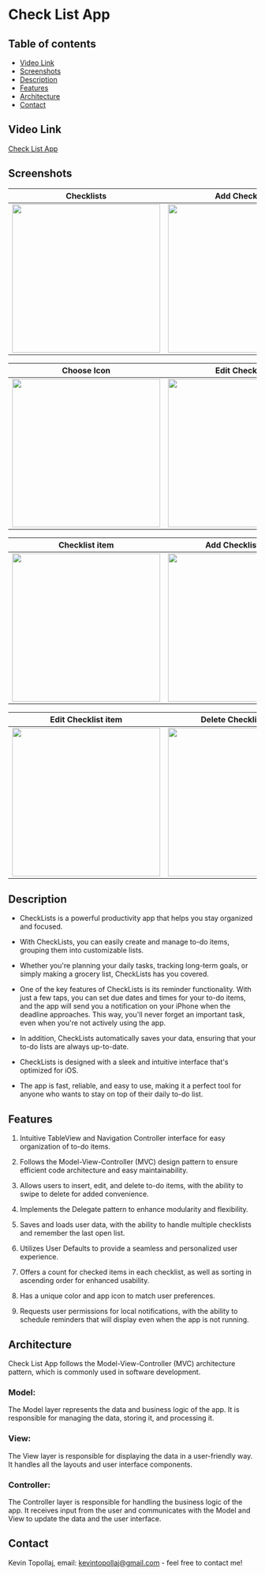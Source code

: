 # Check List App

## Table of contents
* [Video Link](#video-link)
* [Screenshots](#screenshots)
* [Description](#description)
* [Features](#Features)
* [Architecture](#architecture)
* [Contact](#contact)


## Video Link

[Check List App](https://www.linkedin.com/feed/update/urn:li:activity:7055918241155547136/)



## Screenshots

Checklists                 | Add Checklist             | 
:-------------------------:|:-------------------------:|
<img src="./img/S1.png" width="300"> | <img src="./img/S2.png" width="300"> |

Choose Icon                | Edit Checklist            |
:-------------------------:|:-------------------------:|
<img src="./img/S3.png" width="300"> | <img src="./img/S4.png" width="300"> |

Checklist item             | Add Checklist Item        |
:-------------------------:|:-------------------------:|
<img src="./img/S5.png" width="300"> | <img src="./img/S6.png" width="300"> |

Edit Checklist item        | Delete Checklist Item     |
:-------------------------:|:-------------------------:|
<img src="./img/S7.png" width="300"> | <img src="./img/S8.png" width="300"> |



## Description

- CheckLists is a powerful productivity app that helps you stay organized and focused. 

- With CheckLists, you can easily create and manage to-do items, grouping them into customizable lists.

- Whether you're planning your daily tasks, tracking long-term goals, or simply making a grocery list, CheckLists has you covered.

- One of the key features of CheckLists is its reminder functionality. With just a few taps, you can set due dates and times for your to-do items, and the app will send you a notification on your iPhone when the deadline approaches. This way, you'll never forget an important task, even when you're not actively using the app.


- In addition, CheckLists automatically saves your data, ensuring that your to-do lists are always up-to-date.


- CheckLists is designed with a sleek and intuitive interface that's optimized for iOS.

- The app is fast, reliable, and easy to use, making it a perfect tool for anyone who wants to stay on top of their daily to-do list.



## Features

1. Intuitive TableView and Navigation Controller interface for easy organization of to-do items.



2. Follows the Model-View-Controller (MVC) design pattern to ensure efficient code architecture and easy maintainability.



3. Allows users to insert, edit, and delete to-do items, with the ability to swipe to delete for added convenience.



4. Implements the Delegate pattern to enhance modularity and flexibility.



5. Saves and loads user data, with the ability to handle multiple checklists and remember the last open list.



6. Utilizes User Defaults to provide a seamless and personalized user experience.



7. Offers a count for checked items in each checklist, as well as sorting in ascending order for enhanced usability.



8.  Has a unique color and app icon to match user preferences.



9. Requests user permissions for local notifications, with the ability to schedule reminders that will display even when the app is not running.



## Architecture

Check List App follows the Model-View-Controller (MVC) architecture pattern, which is commonly used in software development.

### Model:

The Model layer represents the data and business logic of the app. It is responsible for managing the data, storing it, and processing it.

### View:

The View layer is responsible for displaying the data in a user-friendly way. It handles all the layouts and user interface components.

### Controller:

The Controller layer is responsible for handling the business logic of the app. It receives input from the user and communicates with the Model and View to update the data and the user interface.

## Contact
Kevin Topollaj, email: kevintopollaj@gmail.com - feel free to contact me!
